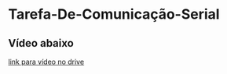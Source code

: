 # Tarefa-De-Comunicação-Serial

## Vídeo abaixo
[link para vídeo no drive](https://drive.google.com/file/d/1lMd5YHY1_riaX8DLbQ-HaxpHJhIvgKxJ/view?usp=sharing)

